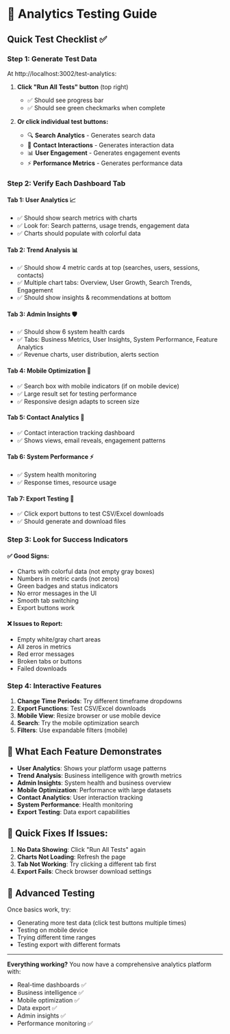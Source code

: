 # 🧪 Analytics Testing Guide

## Quick Test Checklist ✅

### **Step 1: Generate Test Data**
At http://localhost:3002/test-analytics:

1. **Click "Run All Tests" button** (top right)
   - ✅ Should see progress bar
   - ✅ Should see green checkmarks when complete

2. **Or click individual test buttons:**
   - 🔍 **Search Analytics** - Generates search data
   - 👥 **Contact Interactions** - Generates interaction data  
   - 📊 **User Engagement** - Generates engagement events
   - ⚡ **Performance Metrics** - Generates performance data

### **Step 2: Verify Each Dashboard Tab**

#### **Tab 1: User Analytics** 📈
- ✅ Should show search metrics with charts
- ✅ Look for: Search patterns, usage trends, engagement data
- ✅ Charts should populate with colorful data

#### **Tab 2: Trend Analysis** 📊  
- ✅ Should show 4 metric cards at top (searches, users, sessions, contacts)
- ✅ Multiple chart tabs: Overview, User Growth, Search Trends, Engagement
- ✅ Should show insights & recommendations at bottom

#### **Tab 3: Admin Insights** 🛡️
- ✅ Should show 6 system health cards 
- ✅ Tabs: Business Metrics, User Insights, System Performance, Feature Analytics
- ✅ Revenue charts, user distribution, alerts section

#### **Tab 4: Mobile Optimization** 📱
- ✅ Search box with mobile indicators (if on mobile device)
- ✅ Large result set for testing performance
- ✅ Responsive design adapts to screen size

#### **Tab 5: Contact Analytics** 👥
- ✅ Contact interaction tracking dashboard
- ✅ Shows views, email reveals, engagement patterns

#### **Tab 6: System Performance** ⚡
- ✅ System health monitoring
- ✅ Response times, resource usage

#### **Tab 7: Export Testing** 💾
- ✅ Click export buttons to test CSV/Excel downloads
- ✅ Should generate and download files

### **Step 3: Look for Success Indicators**

#### **✅ Good Signs:**
- Charts with colorful data (not empty gray boxes)
- Numbers in metric cards (not zeros)
- Green badges and status indicators  
- No error messages in the UI
- Smooth tab switching
- Export buttons work

#### **❌ Issues to Report:**
- Empty white/gray chart areas
- All zeros in metrics
- Red error messages
- Broken tabs or buttons
- Failed downloads

### **Step 4: Interactive Features**

1. **Change Time Periods**: Try different timeframe dropdowns
2. **Export Functions**: Test CSV/Excel downloads
3. **Mobile View**: Resize browser or use mobile device
4. **Search**: Try the mobile optimization search
5. **Filters**: Use expandable filters (mobile)

## 🎯 **What Each Feature Demonstrates**

- **User Analytics**: Shows your platform usage patterns
- **Trend Analysis**: Business intelligence with growth metrics  
- **Admin Insights**: System health and business overview
- **Mobile Optimization**: Performance with large datasets
- **Contact Analytics**: User interaction tracking
- **System Performance**: Health monitoring
- **Export Testing**: Data export capabilities

## 🔧 **Quick Fixes If Issues:**

1. **No Data Showing**: Click "Run All Tests" again
2. **Charts Not Loading**: Refresh the page
3. **Tab Not Working**: Try clicking a different tab first
4. **Export Fails**: Check browser download settings

## 🚀 **Advanced Testing**

Once basics work, try:
- Generating more test data (click test buttons multiple times)
- Testing on mobile device
- Trying different time ranges
- Testing export with different formats

---

**Everything working?** You now have a comprehensive analytics platform with:
- Real-time dashboards ✅
- Business intelligence ✅  
- Mobile optimization ✅
- Data export ✅
- Admin insights ✅
- Performance monitoring ✅